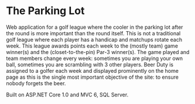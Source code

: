 # The Parking Lot
Web application for a golf league where the cooler in the parking lot after the round is more important than the round itself. 
This is not a traditional golf league where each player has a handicap and matchups rotate each week. This league awards points each week to the (mostly team) game winner(s) and the (closet-to-the-pin) Par-3 winner(s). The game played and team members change every week: sometimes you are playing your own ball, sometimes you are scrambling with 3 other players.
Beer Duty is assigned to a golfer each week and displayed prominently on the home page as this is the single most important objective of the site: to ensure nobody forgets the beer.

Built on ASP.NET Core 1.0 and MVC 6, SQL Server.